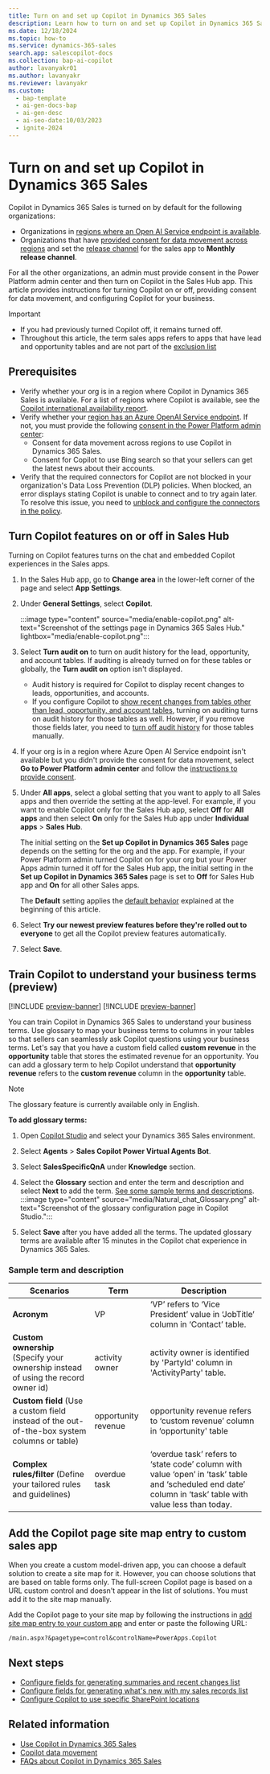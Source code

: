 ```yaml
---
title: Turn on and set up Copilot in Dynamics 365 Sales
description: Learn how to turn on and set up Copilot in Dynamics 365 Sales to improve sales productivity and effectiveness. 
ms.date: 12/18/2024
ms.topic: how-to
ms.service: dynamics-365-sales
search.app: salescopilot-docs
ms.collection: bap-ai-copilot
author: lavanyakr01
ms.author: lavanyakr
ms.reviewer: lavanyakr
ms.custom:
  - bap-template
  - ai-gen-docs-bap
  - ai-gen-desc
  - ai-seo-date:10/03/2023
  - ignite-2024
---
```


# Turn on and set up Copilot in Dynamics 365 Sales

<a name="default-setting-copilot"></a>

Copilot in Dynamics 365 Sales is turned on by default for the following organizations:

- Organizations in [regions where an Open AI Service endpoint is available](/power-platform/admin/geographical-availability-copilot#regions-involved-with-copilots-and-generative-ai-features).  
- Organizations that have [provided consent for data movement across regions](/power-platform/admin/geographical-availability-copilot#turn-on-copilots-and-generative-ai-features) and set the [release channel](/power-apps/maker/model-driven-apps/channel-change) for the sales app to **Monthly release channel**.

For all the other organizations, an admin must provide consent in the Power Platform admin center and then turn on Copilot in the Sales Hub app. This article provides instructions for turning Copilot on or off, providing consent for data movement, and configuring Copilot for your business.

> [!IMPORTANT]
>- If you had previously turned Copilot off, it remains turned off. 
>- Throughout this article, the term sales apps refers to apps that have lead and opportunity tables and are not part of the [exclusion list](sales-copilot-faq.md#are-there-any-applications-where-copilot-in-dynamics-365-sales-cant-be-used)

## Prerequisites

- Verify whether your org is in a region where Copilot in Dynamics 365 Sales is available. For a list of regions where Copilot is available, see the [Copilot international availability report](https://releaseplans.microsoft.com/availability-reports/?report=copilotproductreport).
- Verify whether your [region has an Azure OpenAI Service endpoint](/power-platform/admin/geographical-availability-copilot#regions-involved-with-copilots-and-generative-ai-features). If not, you must provide the following [consent in the Power Platform admin center](/power-platform/admin/geographical-availability-copilot#turn-on-copilots-and-generative-ai-features):
  - Consent for data movement across regions to use Copilot in Dynamics 365 Sales.  
  - Consent for Copilot to use Bing search so that your sellers can get the latest news about their accounts.
- Verify that the required connectors for Copilot are not blocked in your organization's Data Loss Prevention (DLP) policies. When blocked, an error displays stating Copilot is unable to connect and to try again later. To resolve this issue, you need to [unblock and configure the connectors in the policy](sales-copilot-faq.md#copilot-isnt-working-what-should-i-do).  

## Turn Copilot features on or off in Sales Hub

Turning on Copilot features turns on the chat and embedded Copilot experiences in the Sales apps.

1. In the Sales Hub app, go to **Change area** in the lower-left corner of the page and select **App Settings**.

1. Under **General Settings**, select **Copilot**.

     :::image type="content" source="media/enable-copilot.png" alt-text="Screenshot of the  settings page in Dynamics 365 Sales Hub." lightbox="media/enable-copilot.png":::  

    <a name="turn-audit-on"></a>

1. Select **Turn audit on** to turn on audit history for the lead, opportunity, and account tables. If auditing is already turned on for these tables or globally, the **Turn audit on** option isn't displayed.

    - Audit history is required for Copilot to display recent changes to leads, opportunities, and accounts.
    - If you configure Copilot to [show recent changes from tables other than lead, opportunity, and account tables](copilot-configure-summary-fields.md), turning on auditing turns on audit history for those tables as well. However, if you remove those fields later, you need to [turn off audit history](/power-platform/admin/manage-dataverse-auditing#enable-or-disable-auditing-for-an-entity) for those tables manually.

1. If your org is in a region where Azure Open AI Service endpoint isn't available but you didn't provide the consent for data movement, select **Go to Power Platform admin center** and follow the [instructions to provide consent](/power-platform/admin/geographical-availability-copilot#turn-on-copilots-and-generative-ai-features-1).

1. Under **All apps**, select a global setting that you want to apply to all Sales apps and then override the setting at the app-level. For example, if you want to enable Copilot only for the Sales Hub app, select **Off** for **All apps** and then select **On** only for the Sales Hub app under **Individual apps** > **Sales Hub**.

    The initial setting on the **Set up Copilot in Dynamics 365 Sales** page depends on the setting for the org and the app. For example, if your Power Platform admin turned Copilot on for your org but your Power Apps admin turned it off for the Sales Hub app, the initial setting in the **Set up Copilot in Dynamics 365 Sales** page is set to **Off** for Sales Hub app and **On** for all other Sales apps.

    The **Default** setting applies the [default behavior](#default-setting-copilot) explained at the beginning of this article.  
1. Select **Try our newest preview features before they're rolled out to everyone** to get all the Copilot preview features automatically.  
1. Select **Save**.

<a name="add-glossary"></a>

## Train Copilot to understand your business terms (preview)

[!INCLUDE [preview-banner](~/../shared-content/shared/preview-includes/preview-banner-section.md)]
[!INCLUDE [preview-banner](~/../shared-content/shared/preview-includes/preview-note-d365.md)]

You can train Copilot in Dynamics 365 Sales to understand your business terms. Use glossary to map your business terms to columns in your tables so that sellers can seamlessly ask Copilot questions using your business terms. Let's say that you have a custom field called **custom revenue** in the **opportunity** table that stores the estimated revenue for an opportunity. You can add a glossary term to help Copilot understand that **opportunity revenue** refers to the **custom revenue** column in the **opportunity** table.

> [!NOTE]
> The glossary feature is currently available only in English.

**To add glossary terms:**

1. Open [Copilot Studio](https://copilotstudio.microsoft.com) and select your Dynamics 365 Sales environment.

1. Select **Agents** > **Sales Copilot Power Virtual Agents Bot**.
1. Select **SalesSpecificQnA** under **Knowledge** section.
1. Select the **Glossary** section and enter the term and description and select **Next** to add the term. [See some sample terms and descriptions](#sample-term-and-description).
   :::image type="content" source="media/Natural_chat_Glossary.png" alt-text="Screenshot of the glossary configuration page in Copilot Studio.":::
1. Select **Save** after you have added all the terms.
   The updated glossary terms are available after 15 minutes in the Copilot chat experience in Dynamics 365 Sales.

### Sample term and description

| Scenarios  | Term  | Description |
|-----------------------|---------|-----------------------|
| **Acronym** | VP | ‘VP’ refers to ‘Vice President’ value in ‘JobTitle’ column in ‘Contact’ table. |
| **Custom ownership** (Specify your ownership instead of using the record owner id) | activity owner  | activity owner is identified by 'PartyId' column in 'ActivityParty' table.  |
| **Custom field** (Use a custom field instead of the out-of-the-box system columns or table) | opportunity revenue  | opportunity revenue refers to ‘custom revenue’ column in ‘opportunity' table  |
| **Complex rules/filter** (Define your tailored rules and guidelines) | overdue task  | ‘overdue task’ refers to ‘state code’ column with value ‘open’ in ‘task’ table and ‘scheduled end date’ column in ‘task’ table with value less than today.  |

## Add the Copilot page site map entry to custom sales app

When you create a custom model-driven app, you can choose a default solution to create a site map for it. However, you can choose solutions that are based on table forms only. The full-screen Copilot page is based on a URL custom control and doesn't appear in the list of solutions. You must add it to the site map manually.  

Add the Copilot page to your site map by following the instructions in [add site map entry to your custom app](add-custom-site-map.md) and enter or paste the following URL:

`/main.aspx?&pagetype=control&controlName=PowerApps.Copilot`

## Next steps

- [Configure fields for generating summaries and recent changes list](copilot-configure-summary-fields.md)
- [Configure fields for generating what's new with my sales records list](copilot-configure-whatsnew-field.md)
- [Configure Copilot to use specific SharePoint locations](copilot-sharepoint-config.md)

## Related information

- [Use Copilot in Dynamics 365 Sales](use-sales-copilot.md)
- [Copilot data movement](/power-platform/admin/geographical-availability-copilot#regions-involved-with-copilots-and-generative-ai-features)  
- [FAQs about Copilot in Dynamics 365 Sales](sales-copilot-faq.md)
